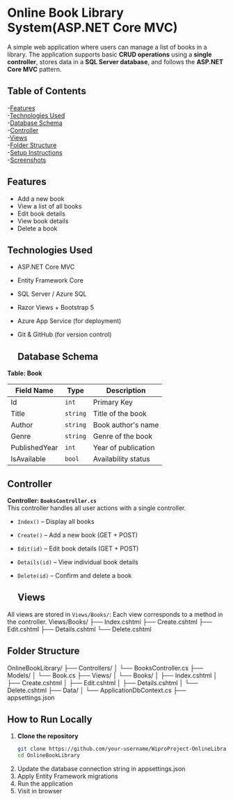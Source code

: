 # Online Book Library System(ASP.NET Core MVC)
A simple web application where users can manage a list of books in a library. The application supports basic **CRUD operations** using a **single controller**, stores data in a **SQL Server database**, and follows the **ASP.NET Core MVC** pattern.

## Table of Contents
-[Features](#features)  
-[Technologies Used](#technologies-used)  
-[Database Schema](#database-schema)  
-[Controller](#controller)  
-[Views](#views)  
-[Folder Structure](#folder-structure)   
-[Setup Instructions](#setup-instructions)  
-[Screenshots](#screenshots)  


##  Features
- Add a new book
- View a list of all books
- Edit book details
- View book details
- Delete a book

##  Technologies Used

- ASP.NET Core MVC
- Entity Framework Core
- SQL Server / Azure SQL
- Razor Views + Bootstrap 5
- Azure App Service (for deployment)
- Git & GitHub (for version control)

  ##  Database Schema
**Table: Book**

| Field Name    | Type     | Description              |
|---------------|----------|--------------------------|
| Id            | `int`    | Primary Key              |
| Title         | `string` | Title of the book        |
| Author        | `string` | Book author's name       |
| Genre         | `string` | Genre of the book        |
| PublishedYear | `int`    | Year of publication      |
| IsAvailable   | `bool`   | Availability status      |

##  Controller
**Controller: `BooksController.cs`**  
This controller handles all user actions with a single controller.

- `Index()` – Display all books
- `Create()` – Add a new book (GET + POST)
- `Edit(id)` – Edit book details (GET + POST)
- `Details(id)` – View individual book details
- `Delete(id)` – Confirm and delete a book

  ## Views
All views are stored in `Views/Books/`:
Each view corresponds to a method in the controller.
Views/Books/
├── Index.cshtml
├── Create.cshtml
├── Edit.cshtml
├── Details.cshtml
└── Delete.cshtml

## Folder Structure

OnlineBookLibrary/
├── Controllers/
│ └── BooksController.cs
├── Models/
│ └── Book.cs
├── Views/
│ └── Books/
│ ├── Index.cshtml
│ ├── Create.cshtml
│ ├── Edit.cshtml
│ ├── Details.cshtml
│ └── Delete.cshtml
├── Data/
│ └── ApplicationDbContext.cs
├── appsettings.json

##  How to Run Locally
1. **Clone the repository**
   ```bash
   git clone https://github.com/your-username/WiproProject-OnlineLibrarySystem.git
   cd OnlineBookLibrary
2. Update the database connection string in appsettings.json
3. Apply Entity Framework migrations
4. Run the application
5. Visit in browser


